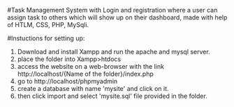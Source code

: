 #Task Management System 
with Login and registration where a user can assign task to others which will show up on their dashboard, made with help of HTLM, CSS, PHP, MySqli.


#Instuctions for setting up:
1. Download and install Xampp and run the apache and mysql server.
2. place the folder into Xampp>htdocs
3. access the website on a web-browser with the link http://localhost/{Name of the folder}/index.php
4. go to http://localhost/phpmyadmin
5. create a database with name 'mysite' and click on it.
6. then click import and select 'mysite.sql' file provided in the folder.
